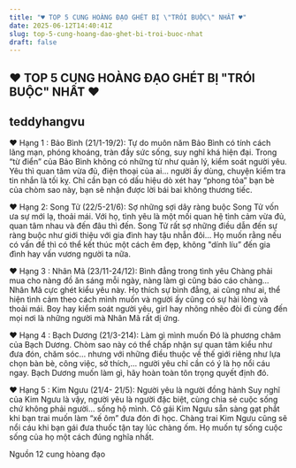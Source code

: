 ```yaml
---
title: "♥ TOP 5 CUNG HOÀNG ĐẠO GHÉT BỊ \"TRÓI BUỘC\" NHẤT ♥"
date: 2025-06-12T14:40:41Z
slug: top-5-cung-hoang-dao-ghet-bi-troi-buoc-nhat
draft: false
---
```


## ♥ TOP 5 CUNG HOÀNG ĐẠO GHÉT BỊ "TRÓI BUỘC" NHẤT ♥

## teddyhangvu

♥ Hạng 1 : Bảo Bình (21/1-19/2): Tự do muôn năm
Bảo Bình có tính cách lãng mạn, phóng khoáng, tràn đầy sức sống, suy nghĩ khá hiện đại. Trong “từ điển” của Bảo Bình không có những từ như quản lý, kiểm soát người yêu. Yêu thì quan tâm vừa đủ, điện thoại của ai… người ấy dùng, chuyện kiểm tra tin nhắn là tối kỵ. Chỉ cần bạn có dấu hiệu dò xét hay “phong tỏa” bạn bè của chòm sao này, bạn sẽ nhận được lời bái bai không thương tiếc.
 
♥ Hạng 2: Song Tử (22/5-21/6): Sợ những sợi dây ràng buộc
Song Tử vốn ưa sự mới lạ, thoải mái. Với họ, tình yêu là một mối quan hệ tình cảm vừa đủ, quan tâm nhau và đến đâu thì đến. Song Tử rất sợ những điều dẫn đến sự ràng buộc như giới thiệu với gia đình hay tậu nhẫn đôi… Họ muốn rằng nếu có vấn đề thì có thể kết thúc một cách êm đẹp, không "dính líu” đến gia đình hay vấn vương người ta nữa.
 
♥ Hạng 3 : Nhân Mã (23/11-24/12): Bình đẳng trong tình yêu
Chàng phải mua cho nàng đồ ăn sáng mỗi ngày, nàng làm gì cũng báo cáo chàng… Nhân Mã cực ghét kiểu yêu này. Họ thích sự bình đẳng, ai cũng như ai, thể hiện tình cảm theo cách mình muốn và người ấy cũng có sự hài lòng và thoải mái. Boy hay kiểm soát người yêu, girl hay nhõng nhẽo đòi đi cùng đến mọi nơi là những người mà Nhân Mã rất dị ứng.
 
♥ Hạng 4 : Bạch Dương (21/3-214): Làm gì mình muốn
Đó là phương châm của Bạch Dương. Chòm sao này có thể chấp nhận sự quan tâm kiểu như đưa đón, chăm sóc… nhưng với những điều thuộc về thế giới riêng như lựa chọn bàn bè, công việc, sở thích,… người yêu chỉ cần có ý là họ nổi cáu ngay. Bạch Dương muốn làm gì, hãy hoàn toàn tôn trọng quyết định đó.
 
♥ Hạng 5 : Kim Ngưu (21/4- 21/5): Người yêu là người đồng hành
Suy nghĩ của Kim Ngưu là vậy, người yêu là người đặc biệt, cùng chia sẻ cuộc sống chứ không phải người… sống hộ mình. Cô gái Kim Ngưu sẵn sàng gạt phắt khi bạn trai muốn làm “xế ôm” đưa đón đi học. Chàng trai Kim Ngưu cũng sẽ nổi cáu khi bạn gái đưa thuốc tận tay lúc chàng ốm. Họ muốn tự sống cuộc sống của họ một cách đúng nghĩa nhất.
 
Nguồn 12 cung hòang đạo